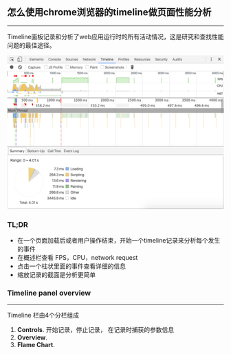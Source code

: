 ## 怎么使用chrome浏览器的timeline做页面性能分析
 * * *
Timeline面板记录和分析了web应用运行时的所有活动情况，这是研究和查找性能问题的最佳途径。

![](./img/timeline-panel.png)  

### TL;DR
*  在一个页面加载后或者用户操作结束，开始一个timeline记录来分析每个发生的事件  
*  在概述栏查看 FPS，CPU，network request  
*  点击一个柱状里面的事件查看详细的信息  
*  缩放记录的截面是分析更简单  


### Timeline panel overview
* * *
Timeline 栏由4个分栏组成  

1. **Controls**. 开始记录，停止记录， 在记录时捕获的参数信息  
2. **Overview**.   
3. **Flame Chart**.

